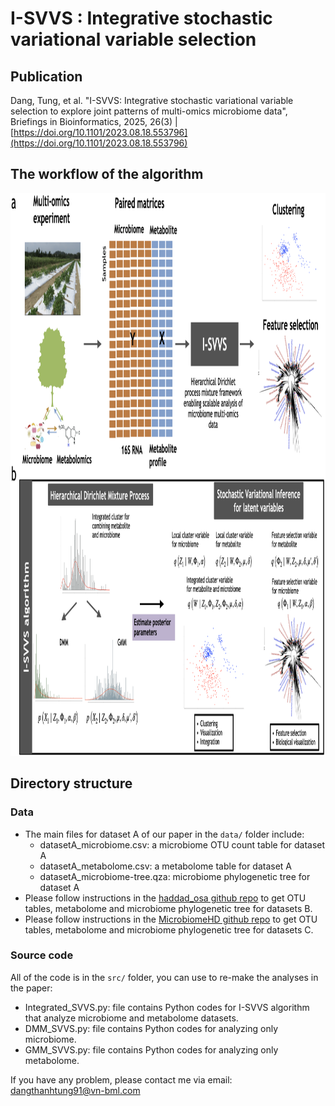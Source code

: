 # I-SVVS : Integrative stochastic variational variable selection

## Publication
Dang, Tung, et al. "I-SVVS: Integrative stochastic variational variable selection to explore joint patterns of multi-omics microbiome data", Briefings in Bioinformatics, 2025, 26(3) | [https://doi.org/10.1101/2023.08.18.553796](https://doi.org/10.1101/2023.08.18.553796)



## The workflow of the algorithm

<img src="I-SVVS_algorithm.png" width="1000" height="900">

## Directory structure

### Data

- The main files for dataset A of our paper in the ```data/``` folder include: 
    - datasetA_microbiome.csv: a microbiome OTU count table for dataset A 
    - datasetA_metabolome.csv: a metabolome table for dataset A 
    - datasetA_microbiome-tree.qza: microbiome phylogenetic tree for dataset A
- Please follow instructions in the [haddad_osa github repo](https://github.com/knightlab-analyses/haddad_osa/) to get OTU tables, metabolome and microbiome phylogenetic tree for datasets B. 
- Please follow instructions in the [MicrobiomeHD github repo](https://github.com/cduvallet/microbiomeHD) to get OTU tables, metabolome and microbiome phylogenetic tree for datasets C. 

### Source code

All of the code is in the ```src/``` folder, you can use to re-make the analyses in the paper:

- Integrated_SVVS.py: file contains Python codes for I-SVVS algorithm that analyze microbiome and metabolome datasets.
- DMM_SVVS.py: file contains Python codes for analyzing only microbiome.
- GMM_SVVS.py: file contains Python codes for analyzing only metabolome.

If you have any problem, please contact me via email: dangthanhtung91@vn-bml.com  
